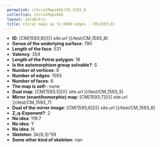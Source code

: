 ```yaml
--- 
 permalink: /chiralMaps6kE/CM_1593_8 
 collection: chiralMaps6kE
 layout: dataEntry
 title: Chiral maps up to 6000 edges - CM[1593;8]
---
```


- **ID**: [CM[1593;8]]({{ site.url }}/test/CM_1593_8)
- **Genus of the underlying surface**: 790
- **Length of the face**: 531
- **Valency**: 354
- **Length of the Petrie polygon**: 18
- **Is the automorphism group solvable?**: S
- **Number of vertices**: 9
- **Number of edges**: 1593
- **Number of faces**: 6
- **The map is self-**: none
- **Dual map**: [CM[1593;5]]({{ site.url }}/test/CM_1593_5)
- **Mirror (enantihomorphic) map**: [CM[1593;7]]({{ site.url }}/test/CM_1593_7)
- **Dual of the mirror image**: [CM[1593;6]]({{ site.url }}/test/CM_1593_6)
- **Z_q-Exponent?**: 2
- **No idea**:  119:7
- **No idea**: Y
- **No idea**: N
- **Skeleton**: Sk(9;3)^59
- **Some other kind of skeleton**: nan
